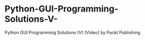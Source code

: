 # Python-GUI-Programming-Solutions-V-
Python GUI Programming Solutions (V) [Video] by Packt Publishing
